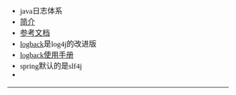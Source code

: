 <span  style="font-family: Simsun,serif; font-size: 17px; ">

- java日志体系
- [简介](https://cloud.tencent.com/developer/article/1121242)
- [参考文档](https://juejin.cn/post/6844904008117649415)
- [logback](https://logback.qos.ch/)是log4j的改进版
- [logback使用手册](https://logback.qos.ch/manual/)
- spring默认的是slf4j
- 

---


</span>